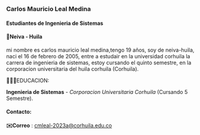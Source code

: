 ### Carlos Mauricio Leal Medina
#### Estudiantes de Ingenieria de Sistemas
#### 📍Neiva - Huila

mi nombre es carlos mauricio leal medina,tengo 19 años, soy de neiva-huila, naci el 16 de febrero de 2005,
entre a estudair en la universidad corhuila la carrera de ingenieria de sistemas, estoy cursando el quinto semestre,
en la corporacion universitaria del huila corhuila (Corhuila).

👨🏻‍🏫EDUCACION:

**Ingenieria de Sistemas** - *Corporacion Universitaria Corhuila* (Cursando 5 Semestre).

#### Contacto:
**✉️Correo** : cmleal-2023a@corhuila.edu.co
<!--
**carlosleal16/carlosleal16** is a ✨ _special_ ✨ repository because its `README.md` (this file) appears on your GitHub profile.

Here are some ideas to get you started:

- 🔭 I’m currently working on ...
- 🌱 I’m currently learning ...
- 👯 I’m looking to collaborate on ...
- 🤔 I’m looking for help with ...
- 💬 Ask me about ...
- 📫 How to reach me: ...
- 😄 Pronouns: ...
- ⚡ Fun fact: ...
-->

